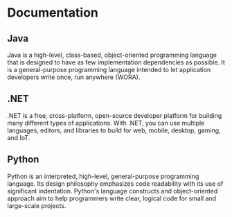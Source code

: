 # Documentation

## Java
Java is a high-level, class-based, object-oriented programming language that is designed to have as few implementation dependencies as possible. It is a general-purpose programming language intended to let application developers write once, run anywhere (WORA).

## .NET
.NET is a free, cross-platform, open-source developer platform for building many different types of applications. With .NET, you can use multiple languages, editors, and libraries to build for web, mobile, desktop, gaming, and IoT.

## Python
Python is an interpreted, high-level, general-purpose programming language. Its design philosophy emphasizes code readability with its use of significant indentation. Python's language constructs and object-oriented approach aim to help programmers write clear, logical code for small and large-scale projects.